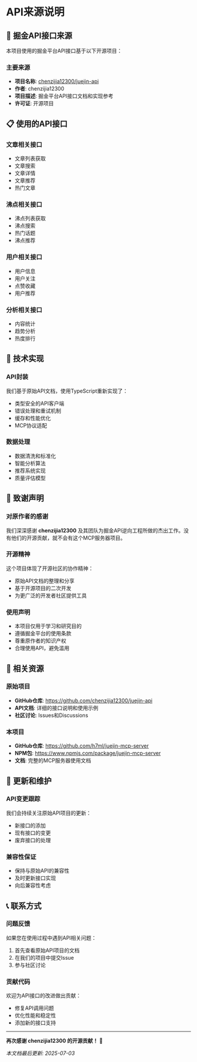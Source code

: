 # API来源说明

## 🔗 掘金API接口来源

本项目使用的掘金平台API接口基于以下开源项目：

### 主要来源
- **项目名称**: [chenzijia12300/juejin-api](https://github.com/chenzijia12300/juejin-api)
- **作者**: chenzijia12300
- **项目描述**: 掘金平台API接口文档和实现参考
- **许可证**: 开源项目

## 📋 使用的API接口

### 文章相关接口
- 文章列表获取
- 文章搜索
- 文章详情
- 文章推荐
- 热门文章

### 沸点相关接口
- 沸点列表获取
- 沸点搜索
- 热门话题
- 沸点推荐

### 用户相关接口
- 用户信息
- 用户关注
- 点赞收藏
- 用户推荐

### 分析相关接口
- 内容统计
- 趋势分析
- 热度排行

## 🔧 技术实现

### API封装
我们基于原始API文档，使用TypeScript重新实现了：
- 类型安全的API客户端
- 错误处理和重试机制
- 缓存和性能优化
- MCP协议适配

### 数据处理
- 数据清洗和标准化
- 智能分析算法
- 推荐系统实现
- 质量评估模型

## 🙏 致谢声明

### 对原作者的感谢
我们深深感谢 **chenzijia12300** 及其团队为掘金API逆向工程所做的杰出工作。没有他们的开源贡献，就不会有这个MCP服务器项目。

### 开源精神
这个项目体现了开源社区的协作精神：
- 原始API文档的整理和分享
- 基于开源项目的二次开发
- 为更广泛的开发者社区提供工具

### 使用声明
- 本项目仅用于学习和研究目的
- 遵循掘金平台的使用条款
- 尊重原作者的知识产权
- 合理使用API，避免滥用

## 📖 相关资源

### 原始项目
- **GitHub仓库**: https://github.com/chenzijia12300/juejin-api
- **API文档**: 详细的接口说明和使用示例
- **社区讨论**: Issues和Discussions

### 本项目
- **GitHub仓库**: https://github.com/h7ml/juejin-mcp-server
- **NPM包**: https://www.npmjs.com/package/juejin-mcp-server
- **文档**: 完整的MCP服务器使用文档

## 🔄 更新和维护

### API变更跟踪
我们会持续关注原始API项目的更新：
- 新接口的添加
- 现有接口的变更
- 废弃接口的处理

### 兼容性保证
- 保持与原始API的兼容性
- 及时更新接口实现
- 向后兼容性考虑

## 📞 联系方式

### 问题反馈
如果您在使用过程中遇到API相关问题：
1. 首先查看原始API项目的文档
2. 在我们的项目中提交Issue
3. 参与社区讨论

### 贡献代码
欢迎为API接口的改进做出贡献：
- 修复API调用问题
- 优化性能和稳定性
- 添加新的接口支持

---

**再次感谢 chenzijia12300 的开源贡献！** 🙏

*本文档最后更新: 2025-07-03*
